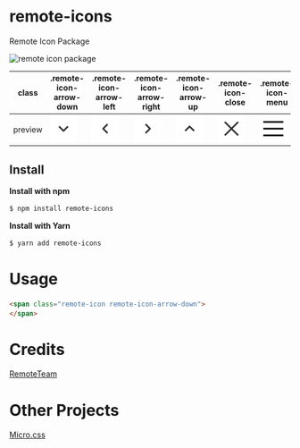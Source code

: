 # remote-icons

Remote Icon Package

![remote icon package](https://og-image.remoteteam.vercel.app/Remote%20Icons?theme=dark)

class | .remote-icon-arrow-down | .remote-icon-arrow-left | .remote-icon-arrow-right | .remote-icon-arrow-up | .remote-icon-close | .remote-icon-menu | .remote-icon-search 
--- | --- | --- | --- |--- |--- |--- |--- 
preview | ![arrow down icon free](svgs/arrow-down.svg) | ![arrow left icon free](svgs/arrow-left.svg) | ![arrow right icon free](svgs/arrow-right.svg) | ![arrow up icon free](svgs/arrow-up.svg) | ![close icon free](svgs/close.svg) | ![menu icon free](svgs/menu.svg) | ![menu icon free](svgs/search.svg) 

## Install

**Install with npm**

```sh
$ npm install remote-icons
```

**Install with Yarn**

```sh
$ yarn add remote-icons
```

# Usage

```html
<span class="remote-icon remote-icon-arrow-down">
</span>
```

# Credits

[RemoteTeam](https://www.remoteteam.com)

# Other Projects

[Micro.css](https://www.npmjs.com/package/@remoteteam_dev/micro.css)